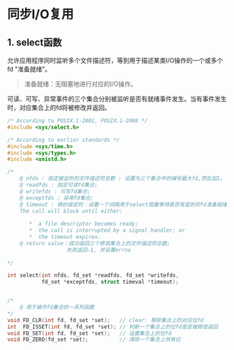 # 同步I/O复用

## 1. select函数

允许应用程序同时监听多个文件描述符，等到用于描述某类I/O操作的一个或多个fd "准备就绪"。

>   准备就绪：无阻塞地进行对应的I/O操作。

可读、可写、异常事件的三个集合分别被监听是否有就绪事件发生。当有事件发生时，对应集合上的fd将被修改并返回。

```c
/* According to POSIX.1-2001, POSIX.1-2008 */
#include <sys/select.h>

/* According to earlier standards */
#include <sys/time.h>
#include <sys/types.h>
#include <unistd.h>

/*
	@ nfds : 指定被监听的文件描述符总数 : 设置为三个集合中的编号最大fd,然后加1。
	@ readfds : 指定可读fd集合;
	@ writefds : 可写fd集合;
	@ exceptfds : 异常fd集合;
	@ timeout : 微妙级定时：设置一个间隔用于select阻塞等待是否有监听的fd准备就绪。
	The call will block until either:
	
       *  a file descriptor becomes ready;
       *  the call is interrupted by a signal handler; or
       *  the timeout expires.
	@ return value：成功返回三个修改集合上的文件描述符总数;
				   失败返回-1, 并设置errno
	
*/

int select(int nfds, fd_set *readfds, fd_set *writefds,
           fd_set *exceptfds, struct timeval *timeout);


/*
	@ 用于操作fd集合的一系列函数
*/
void FD_CLR(int fd, fd_set *set);	// clear: 移除集合上的对应位fd
int  FD_ISSET(int fd, fd_set *set);	// 判断一个集合上的位fd是否被修改返回
void FD_SET(int fd, fd_set *set);	// 设置集合上的位fd
void FD_ZERO(fd_set *set);			// 清除一个集合上所有位

```

